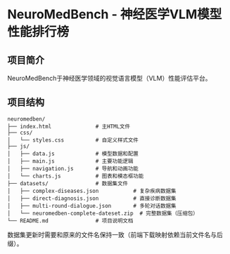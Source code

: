 # NeuroMedBench - 神经医学VLM模型性能排行榜

## 项目简介

NeuroMedBench于神经医学领域的视觉语言模型（VLM）性能评估平台。


## 项目结构

```
neuromedben/
├── index.html              # 主HTML文件
├── css/
│   └── styles.css          # 自定义样式文件
├── js/
│   ├── data.js             # 模型数据和配置
│   ├── main.js             # 主要功能逻辑
│   ├── navigation.js       # 导航和动画功能
│   └── charts.js           # 图表和模态框功能
├── datasets/               # 数据集文件
│   ├── complex-diseases.json           # 复杂疾病数据集
│   ├── direct-diagnosis.json           # 直接诊断数据集
│   ├── multi-round-dialogue.json       # 多轮对话数据集
│   └── neuromedben-complete-dateset.zip  # 完整数据集（压缩包）
└── README.md               # 项目说明文档
```

数据集更新时需要和原来的文件名保持一致（前端下载映射依赖当前文件名与后缀）。
